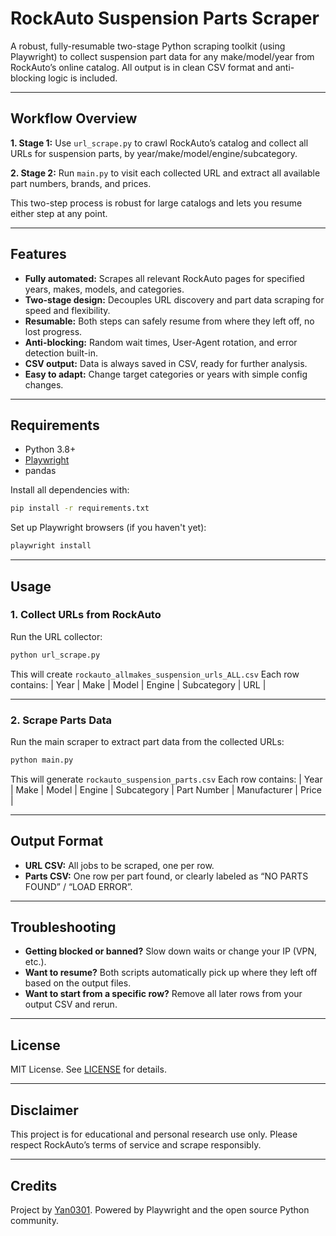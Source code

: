 # RockAuto Suspension Parts Scraper

A robust, fully-resumable two-stage Python scraping toolkit (using Playwright) to collect suspension part data for any make/model/year from RockAuto’s online catalog. All output is in clean CSV format and anti-blocking logic is included.

---

## Workflow Overview

**1. Stage 1:**
Use `url_scrape.py` to crawl RockAuto’s catalog and collect all URLs for suspension parts, by year/make/model/engine/subcategory.

**2. Stage 2:**
Run `main.py` to visit each collected URL and extract all available part numbers, brands, and prices.

This two-step process is robust for large catalogs and lets you resume either step at any point.

---

## Features

* **Fully automated:** Scrapes all relevant RockAuto pages for specified years, makes, models, and categories.
* **Two-stage design:** Decouples URL discovery and part data scraping for speed and flexibility.
* **Resumable:** Both steps can safely resume from where they left off, no lost progress.
* **Anti-blocking:** Random wait times, User-Agent rotation, and error detection built-in.
* **CSV output:** Data is always saved in CSV, ready for further analysis.
* **Easy to adapt:** Change target categories or years with simple config changes.

---

## Requirements

* Python 3.8+
* [Playwright](https://playwright.dev/python/)
* pandas

Install all dependencies with:

```bash
pip install -r requirements.txt
```

Set up Playwright browsers (if you haven't yet):

```bash
playwright install
```

---

## Usage

### 1. **Collect URLs from RockAuto**

Run the URL collector:

```bash
python url_scrape.py
```

This will create `rockauto_allmakes_suspension_urls_ALL.csv`
Each row contains:
\| Year | Make | Model | Engine | Subcategory | URL |

---

### 2. **Scrape Parts Data**

Run the main scraper to extract part data from the collected URLs:

```bash
python main.py
```

This will generate `rockauto_suspension_parts.csv`
Each row contains:
\| Year | Make | Model | Engine | Subcategory | Part Number | Manufacturer | Price |

---

## Output Format

* **URL CSV:** All jobs to be scraped, one per row.
* **Parts CSV:** One row per part found, or clearly labeled as “NO PARTS FOUND” / “LOAD ERROR”.

---

## Troubleshooting

* **Getting blocked or banned?**
  Slow down waits or change your IP (VPN, etc.).
* **Want to resume?**
  Both scripts automatically pick up where they left off based on the output files.
* **Want to start from a specific row?**
  Remove all later rows from your output CSV and rerun.

---

## License

MIT License. See [LICENSE](LICENSE) for details.

---

## Disclaimer

This project is for educational and personal research use only. Please respect RockAuto’s terms of service and scrape responsibly.

---

## Credits

Project by [Yan0301](https://github.com/Yan0301).
Powered by Playwright and the open source Python community.

